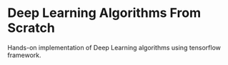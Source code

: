 # Deep Learning Algorithms From Scratch

Hands-on implementation of Deep Learning algorithms using tensorflow framework.